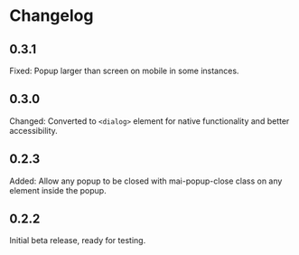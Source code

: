 # Changelog

## 0.3.1
Fixed: Popup larger than screen on mobile in some instances.

## 0.3.0
Changed: Converted to `<dialog>` element for native functionality and better accessibility.

## 0.2.3
Added: Allow any popup to be closed with mai-popup-close class on any element inside the popup.

## 0.2.2
Initial beta release, ready for testing.
